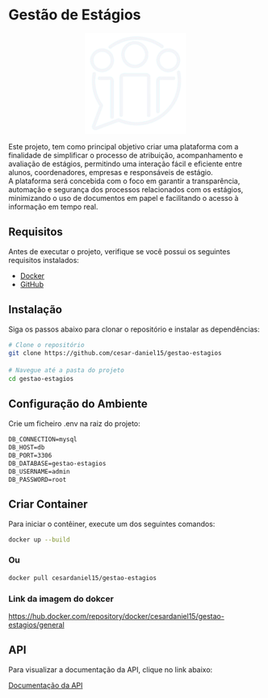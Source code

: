 # Gestão de Estágios

<p align="center">
  <img src="public/images/white_icon.png"  height="200">
</p>


Este projeto, tem como principal objetivo criar uma plataforma com a finalidade de simplificar 
o processo de atribuição, acompanhamento e avaliação de estágios, permitindo uma 
interação fácil e eficiente entre alunos, coordenadores, empresas e responsáveis de estágio.  
A plataforma será concebida com o foco em garantir a transparência, automação e segurança 
dos processos relacionados com os estágios, minimizando o uso de documentos em papel e 
facilitando o acesso à informação em tempo real.

## Requisitos

Antes de executar o projeto, verifique se você possui os seguintes requisitos instalados:

- [Docker](https://www.docker.com/get-started)
- [GitHub](https://docs.github.com/en/desktop/installing-and-authenticating-to-github-desktop/installing-github-desktop)

## Instalação

Siga os passos abaixo para clonar o repositório e instalar as dependências:

```bash
# Clone o repositório
git clone https://github.com/cesar-daniel15/gestao-estagios

# Navegue até a pasta do projeto
cd gestao-estagios

```


##  Configuração do Ambiente
Crie um ficheiro .env na raiz do projeto:

```env
DB_CONNECTION=mysql
DB_HOST=db
DB_PORT=3306
DB_DATABASE=gestao-estagios
DB_USERNAME=admin
DB_PASSWORD=root
```

## Criar Container
Para iniciar o contêiner, execute um dos seguintes comandos:


```bash
docker up --build
```
### Ou


```bash
docker pull cesardaniel15/gestao-estagios
```

### Link da imagem do dokcer

https://hub.docker.com/repository/docker/cesardaniel15/gestao-estagios/general

## API

Para visualizar a documentação da API, clique no link abaixo:

[Documentação da API](Api.md)


